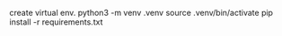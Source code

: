 create virtual env. 
  python3 -m venv .venv
  source .venv/bin/activate
pip install -r requirements.txt
